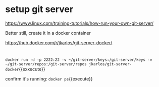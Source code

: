 #  setup git server

https://www.linux.com/training-tutorials/how-run-your-own-git-server/

Better still, create it in a docker container

https://hub.docker.com/r/jkarlos/git-server-docker/
#

`docker run -d -p 2222:22 -v ~/git-server/keys:/git-server/keys -v ~/git-server/repos:/git-server/repos jkarlos/git-server-docker`{{exxecute}}

confirm it's running:
`docker ps`{{execute}}
